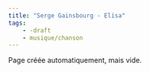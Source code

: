 ```yaml
---
title: "Serge Gainsbourg - Elisa"
tags:
    - -draft
    - musique/chanson
---
```


Page créée automatiquement, mais vide.
